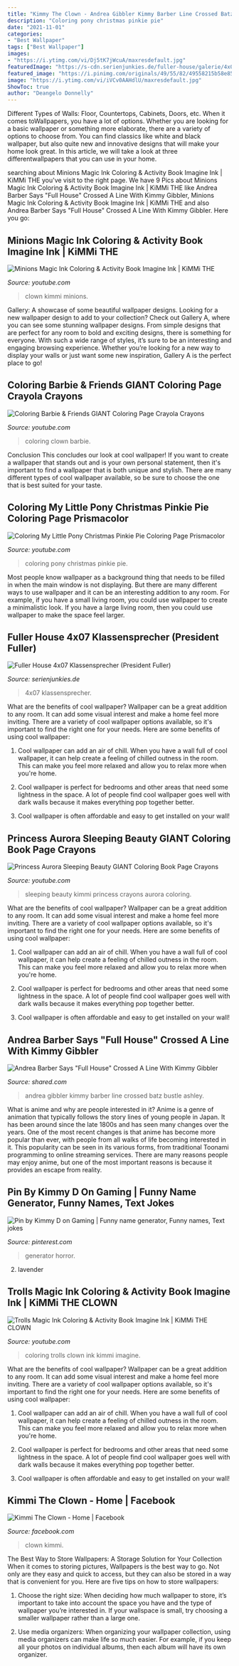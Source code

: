 ```yaml
---
title: "Kimmy The Clown - Andrea Gibbler Kimmy Barber Line Crossed Batz Bustle Ashley"
description: "Coloring pony christmas pinkie pie"
date: "2021-11-01"
categories:
- "Best Wallpaper"
tags: ["Best Wallpaper"]
images:
- "https://i.ytimg.com/vi/Dj5tK7jWcuA/maxresdefault.jpg"
featuredImage: "https://s-cdn.serienjunkies.de/fuller-house/galerie/4x07/154384-3.jpg"
featured_image: "https://i.pinimg.com/originals/49/55/82/49558215b58e855db3067a8c96867bb4.jpg"
image: "https://i.ytimg.com/vi/iVCv0AAHdlU/maxresdefault.jpg"
ShowToc: true
author: "Deangelo Donnelly"
---
```



Different Types of Walls: Floor, Countertops, Cabinets, Doors, etc.
When it comes toWallpapers, you have a lot of options. Whether you are looking for a basic wallpaper or something more elaborate, there are a variety of options to choose from. You can find classics like white and black wallpaper, but also quite new and innovative designs that will make your home look great. In this article, we will take a look at three differentwallpapers that you can use in your home.

	

		
searching about Minions Magic Ink Coloring &amp; Activity Book Imagine Ink | KiMMi THE you've visit to the right page. We have 9 Pics about Minions Magic Ink Coloring &amp; Activity Book Imagine Ink | KiMMi THE like Andrea Barber Says &quot;Full House&quot; Crossed A Line With Kimmy Gibbler, Minions Magic Ink Coloring &amp; Activity Book Imagine Ink | KiMMi THE and also Andrea Barber Says &quot;Full House&quot; Crossed A Line With Kimmy Gibbler. Here you go:
		
    
## Minions Magic Ink Coloring &amp; Activity Book Imagine Ink | KiMMi THE

<img loading=lazy src="https://i.ytimg.com/vi/2TMDx8SPlw8/maxresdefault.jpg" onerror="this.onerror=null;this.src='https://tse4.mm.bing.net/th?id=OIP.wQNLZFFg4fca5SBreg-xNwHaEK&amp;pid=15.1';" alt="Minions Magic Ink Coloring &amp; Activity Book Imagine Ink | KiMMi THE">

_Source: youtube.com_

>clown kimmi minions. 

	

Gallery: A showcase of some beautiful wallpaper designs.
Looking for a new wallpaper design to add to your collection? Check out Gallery A, where you can see some stunning wallpaper designs. From simple designs that are perfect for any room to bold and exciting designs, there is something for everyone. With such a wide range of styles, it’s sure to be an interesting and engaging browsing experience. Whether you’re looking for a new way to display your walls or just want some new inspiration, Gallery A is the perfect place to go!





	
	
    
## Coloring Barbie &amp; Friends GIANT Coloring Page Crayola Crayons

<img loading=lazy src="https://i.ytimg.com/vi/iVCv0AAHdlU/maxresdefault.jpg" onerror="this.onerror=null;this.src='https://tse3.mm.bing.net/th?id=OIP.EkbzwH1bc1gNw47zFZ-xPQHaEK&amp;pid=15.1';" alt="Coloring Barbie &amp; Friends GIANT Coloring Page Crayola Crayons">

_Source: youtube.com_

>coloring clown barbie. 

	

Conclusion
This concludes our look at cool wallpaper! If you want to create a wallpaper that stands out and is your own personal statement, then it's important to find a wallpaper that is both unique and stylish. There are many different types of cool wallpaper available, so be sure to choose the one that is best suited for your taste.

    
## Coloring My Little Pony Christmas Pinkie Pie Coloring Page Prismacolor

<img loading=lazy src="https://i.ytimg.com/vi/SUToaPEBdbE/maxresdefault.jpg" onerror="this.onerror=null;this.src='https://tse2.mm.bing.net/th?id=OIP.kgRpeB-b90m4lMM6JBLovQHaEK&amp;pid=15.1';" alt="Coloring My Little Pony Christmas Pinkie Pie Coloring Page Prismacolor">

_Source: youtube.com_

>coloring pony christmas pinkie pie. 

	

Most people know wallpaper as a background thing that needs to be filled in when the main window is not displaying. But there are many different ways to use wallpaper and it can be an interesting addition to any room. For example, if you have a small living room, you could use wallpaper to create a minimalistic look. If you have a large living room, then you could use wallpaper to make the space feel larger.

    
## Fuller House 4x07 Klassensprecher (President Fuller)

<img loading=lazy src="https://s-cdn.serienjunkies.de/fuller-house/galerie/4x07/154384-3.jpg" onerror="this.onerror=null;this.src='https://tse4.mm.bing.net/th?id=OIP.TeYbKPImJUv8Gf3JO1W2uAHaEK&amp;pid=15.1';" alt="Fuller House 4x07 Klassensprecher (President Fuller)">

_Source: serienjunkies.de_

>4x07 klassensprecher. 

	

What are the benefits of cool wallpaper?
Wallpaper can be a great addition to any room. It can add some visual interest and make a home feel more inviting. There are a variety of cool wallpaper options available, so it's important to find the right one for your needs. Here are some benefits of using cool wallpaper: 
1. Cool wallpaper can add an air of chill. When you have a wall full of cool wallpaper, it can help create a feeling of chilled outness in the room. This can make you feel more relaxed and allow you to relax more when you're home. 

2. Cool wallpaper is perfect for bedrooms and other areas that need some lightness in the space. A lot of people find cool wallpaper goes well with dark walls because it makes everything pop together better. 

3. Cool wallpaper is often affordable and easy to get installed on your wall!

    
## Princess Aurora Sleeping Beauty GIANT Coloring Book Page Crayons

<img loading=lazy src="https://i.ytimg.com/vi/wHaZ-Ok2WQ0/maxresdefault.jpg" onerror="this.onerror=null;this.src='https://tse4.mm.bing.net/th?id=OIP.O98ex-gV8LdjTN0DsKfCjwHaEK&amp;pid=15.1';" alt="Princess Aurora Sleeping Beauty GIANT Coloring Book Page Crayons">

_Source: youtube.com_

>sleeping beauty kimmi princess crayons aurora coloring. 

	

What are the benefits of cool wallpaper?
Wallpaper can be a great addition to any room. It can add some visual interest and make a home feel more inviting. There are a variety of cool wallpaper options available, so it's important to find the right one for your needs. Here are some benefits of using cool wallpaper: 
1. Cool wallpaper can add an air of chill. When you have a wall full of cool wallpaper, it can help create a feeling of chilled outness in the room. This can make you feel more relaxed and allow you to relax more when you're home. 

2. Cool wallpaper is perfect for bedrooms and other areas that need some lightness in the space. A lot of people find cool wallpaper goes well with dark walls because it makes everything pop together better. 

3. Cool wallpaper is often affordable and easy to get installed on your wall!

    
## Andrea Barber Says &quot;Full House&quot; Crossed A Line With Kimmy Gibbler

<img loading=lazy src="https://www.shared.com/content/images/2017/10/3ff8160c-c502-4fe3-a7c7-cb9775f5e4a5-2-andrea-barber6561-copy.jpg" onerror="this.onerror=null;this.src='https://tse2.mm.bing.net/th?id=OIP.BjxFsdUaVbBG98fuVUbmjgHaJQ&amp;pid=15.1';" alt="Andrea Barber Says &quot;Full House&quot; Crossed A Line With Kimmy Gibbler">

_Source: shared.com_

>andrea gibbler kimmy barber line crossed batz bustle ashley. 

	

What is anime and why are people interested in it?
Anime is a genre of animation that typically follows the story lines of young people in Japan. It has been around since the late 1800s and has seen many changes over the years. One of the most recent changes is that anime has become more popular than ever, with people from all walks of life becoming interested in it. This popularity can be seen in its various forms, from traditional Toonami programming to online streaming services. There are many reasons people may enjoy anime, but one of the most important reasons is because it provides an escape from reality.

    
## Pin By Kimmy D On Gaming | Funny Name Generator, Funny Names, Text Jokes

<img loading=lazy src="https://i.pinimg.com/originals/49/55/82/49558215b58e855db3067a8c96867bb4.jpg" onerror="this.onerror=null;this.src='https://tse1.mm.bing.net/th?id=OIP.ywNRBN1hDtPxyQoQWvxCPwHaLH&amp;pid=15.1';" alt="Pin by Kimmy D on Gaming | Funny name generator, Funny names, Text jokes">

_Source: pinterest.com_

>generator horror. 

	

2. lavender 

    
## Trolls Magic Ink Coloring &amp; Activity Book Imagine Ink | KiMMi THE CLOWN

<img loading=lazy src="https://i.ytimg.com/vi/Dj5tK7jWcuA/maxresdefault.jpg" onerror="this.onerror=null;this.src='https://tse4.mm.bing.net/th?id=OIP.4YMBdJeK45dS9GWxJZH-vgHaEK&amp;pid=15.1';" alt="Trolls Magic Ink Coloring &amp; Activity Book Imagine Ink | KiMMi THE CLOWN">

_Source: youtube.com_

>coloring trolls clown ink kimmi imagine. 

	

What are the benefits of cool wallpaper?
Wallpaper can be a great addition to any room. It can add some visual interest and make a home feel more inviting. There are a variety of cool wallpaper options available, so it's important to find the right one for your needs. Here are some benefits of using cool wallpaper: 
1. Cool wallpaper can add an air of chill. When you have a wall full of cool wallpaper, it can help create a feeling of chilled outness in the room. This can make you feel more relaxed and allow you to relax more when you're home. 

2. Cool wallpaper is perfect for bedrooms and other areas that need some lightness in the space. A lot of people find cool wallpaper goes well with dark walls because it makes everything pop together better. 

3. Cool wallpaper is often affordable and easy to get installed on your wall!

    
## Kimmi The Clown - Home | Facebook

<img loading=lazy src="https://lookaside.fbsbx.com/lookaside/crawler/media/?media_id=2020069234914205" onerror="this.onerror=null;this.src='https://tse4.mm.bing.net/th?id=OIP.HBVkdfPoCJsgsS1z8j5RuwHaHa&amp;pid=15.1';" alt="Kimmi The Clown - Home | Facebook">

_Source: facebook.com_

>clown kimmi. 

	

The Best Way to Store Wallpapers: A Storage Solution for Your Collection
When it comes to storing pictures, Wallpapers is the best way to go. Not only are they easy and quick to access, but they can also be stored in a way that is convenient for you. Here are five tips on how to store wallpapers:
1) Choose the right size: When deciding how much wallpaper to store, it’s important to take into account the space you have and the type of wallpaper you’re interested in. If your wallspace is small, try choosing a smaller wallpaper rather than a large one.

2) Use media organizers: When organizing your wallpaper collection, using media organizers can make life so much easier. For example, if you keep all your photos on individual albums, then each album will have its own organizer.

